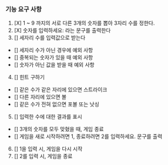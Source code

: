 ### 기능 요구 사항
1. [X] 1 ~ 9 까지의 서로 다른 3개의 숫자를 뽑아 3자리 수를 정한다.
2. [X] 숫자를 입력하세요: 라는 문구를 출력한다
3. [] 세자리 수를 입력값으로 받는다
  - [] 세자리 수가 아닌 경우에 예외 사항
  - [] 중복되는 숫자가 있을 때 예외 사항
  - [] 숫자가 아닌 값을 받을 때 예외 사항
4. [] 힌트 구하기
  - [] 같은 수가 같은 자리에 있으면 스트라이크
  - [] 다른 자리에 있으면 볼
  - [] 같은 수가 전혀 없으면 포볼 또는 낫싱 
5. [] 입력한 수에 대한 결과를 표시
  - [] 3개의 숫자를 모두 맞혔을 때, 게임 종료
  - [] 게임을 새로 시작하려면 1, 종료하려면 2를 입력하세요. 문구를 출력

6. [] 1을 입력 시, 게임을 다시 시작
7. [] 2를 입력 시, 게임을 종료